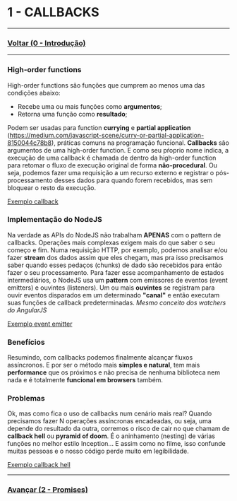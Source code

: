 # 1 - CALLBACKS

---

### [Voltar (0 - Introdução)](../0_introducao/README.md)

---

### High-order functions
High-order functions são funções que cumprem ao menos uma das condições abaixo:
- Recebe uma ou mais funções como **argumentos**;
- Retorna uma função como **resultado**;

Podem ser usadas para function **currying** e **partial application** (https://medium.com/javascript-scene/curry-or-partial-application-8150044c78b8), práticas comuns na programação
funcional. **Callbacks** são argumentos de uma high-order function. E como seu pŕoprio
nome indica, a execução de uma callback é chamada de dentro da high-order function para 
retomar o fluxo de execução original de forma **não-procedural**.
Ou seja, podemos fazer uma requisição a um recurso externo e registrar o pós-processamento desses dados
para quando forem recebidos, mas sem bloquear o resto da execução.

[Exemplo callback](1_callback.js)

### Implementação do NodeJS
Na verdade as APIs do NodeJS não trabalham **APENAS** com o pattern de callbacks. Operações mais
complexas exigem mais do que saber o seu começo e fim. Numa requisição HTTP, por exemplo,
podemos analisar e/ou fazer **stream** dos dados assim que eles chegam, mas pra isso precisamos
saber quando esses pedaços (chunks) de dado são recebidos para então fazer o seu processamento.
Para fazer esse acompanhamento de estados intermediários, o NodeJS usa um **pattern** com
emissores de eventos (event emitters) e ouvintes (listeners). Um ou mais **ouvintes** se registram para
ouvir eventos disparados em um determinado **"canal"** e então executam suas funções de callback
predeterminadas. *Mesmo conceito dos watchers do AngularJS*

[Exemplo event emitter](2_eventEmitter.js)

### Benefícios
Resumindo, com callbacks podemos finalmente alcançar fluxos assíncronos. E por ser o método mais **simples
e natural**, tem mais **performance** que os próximos e não precisa de nenhuma biblioteca nem nada e é
totalmente **funcional em browsers** também.

### Problemas
Ok, mas como fica o uso de callbacks num cenário mais real?
Quando precisamos fazer N operações assíncronas encadeadas, ou seja, uma depende do
resultado da outra, corremos o risco de cair no que chamam de **callback hell** ou **pyramid of
doom**. É o aninhamento (nesting) de várias funções no melhor estilo Inception... E assim
como no filme, isso confunde muitas pessoas e o nosso código perde muito em legibilidade.

[Exemplo callback hell](3_callbackHell.js)

---

### [Avançar (2 - Promises)](../2_promises/README.md)

